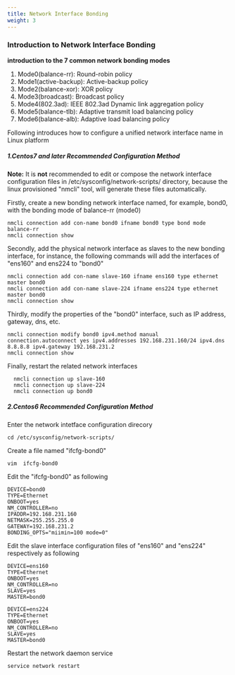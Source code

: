```yaml
---
title: Network Interface Bonding
weight: 3
---
```


### Introduction to Network Interface Bonding

**introduction to the 7 common network bonding modes**
1. Mode0(balance-rr): Round-robin policy
2. Mode1(active-backup): Active-backup policy
3. Mode2(balance-xor): XOR policy
4. Mode3(broadcast): Broadcast policy
5. Mode4(802.3ad): IEEE 802.3ad Dynamic link aggregation policy
6. Mode5(balance-tlb): Adaptive transmit load balancing policy
7. Mode6(balance-alb): Adaptive load balancing policy

Following introduces how to configure a unified network interface name in Linux platform

##### 1.Centos7 and later Recommended Configuration Method

**Note:** 
It is **not** recommended to edit or compose the network interface configuration files in /etc/sysconfig/network-scripts/ directory, because the linux provisioned "nmcli" tool, will generate these files automatically.

Firstly, create a new bonding network interface named, for example, bond0, with the bonding mode of balance-rr (mode0)
```
nmcli connection add con-name bond0 ifname bond0 type bond mode balance-rr
nmcli connection show     
```

Secondly, add the physical network interface as slaves to the new bonding interface, for instance, the following commands will add the interfaces of "ens160" and ens224 to "bond0"
```
nmcli connection add con-name slave-160 ifname ens160 type ethernet master bond0
nmcli connection add con-name slave-224 ifname ens224 type ethernet master bond0
nmcli connection show 
```

Thirdly, modify the properties of the "bond0" interface, such as IP address, gateway, dns, etc. 
```
nmcli connection modify bond0 ipv4.method manual connection.autoconnect yes ipv4.addresses 192.168.231.160/24 ipv4.dns 8.8.8.8 ipv4.gateway 192.168.231.2
nmcli connection show 
```

Finally, restart the related network interfaces
```
  nmcli connection up slave-160
  nmcli connection up slave-224
  nmcli connection up bond0 
```

##### 2.Centos6 Recommended Configuration Method

Enter the network intetface configuration direcory
```
cd /etc/sysconfig/network-scripts/   
```

Create a file named "ifcfg-bond0"
```
vim  ifcfg-bond0 
```

Edit the "ifcfg-bond0" as following
```
DEVICE=bond0
TYPE=Ethernet
ONBOOT=yes
NM_CONTROLLER=no
IPADDR=192.168.231.160 
NETMASK=255.255.255.0
GATEWAY=192.168.231.2
BONDING_OPTS="miimin=100 mode=0"

```

Edit the slave interface configuration files of "ens160" and "ens224" respectively as following 
```
DEVICE=ens160
TYPE=Ethernet
ONBOOT=yes
NM_CONTROLLER=no
SLAVE=yes
MASTER=bond0
```

```
DEVICE=ens224
TYPE=Ethernet
ONBOOT=yes
NM_CONTROLLER=no
SLAVE=yes
MASTER=bond0
```

Restart the network daemon service
```
service network restart
```